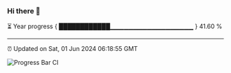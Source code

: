 ### Hi there 👋

⏳ Year progress { ████████████▁▁▁▁▁▁▁▁▁▁▁▁▁▁▁▁▁▁ } 41.60 %

---

⏰ Updated on Sat, 01 Jun 2024 06:18:55 GMT

![Progress Bar CI](https://github.com/liununu/liununu/workflows/Progress%20Bar%20CI/badge.svg)
